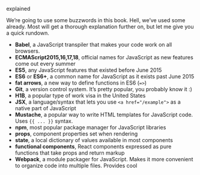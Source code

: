 explained

We’re going to use some buzzwords in this book. Hell, we’ve used some
already. Most will get a thorough explanation further on, but let me
give you a quick rundown.

  - **Babel**, a JavaScript transpiler that makes your code work on all
    browsers.
  - **ECMAScript2015,16,17,18**, official names for JavaScript as new
    features come out every summer
  - **ES5**, any JavaScript features that existed before June 2015
  - **ES6** or **ES6+**, a common name for JavaScript as it exists past
    June 2015
  - **fat arrows**, a new way to define functions in ES6 (`=>`)
  - **Git**, a version control system. It’s pretty popular, you probably
    know it :)
  - **H1B**, a popular type of work visa in the United States
  - **JSX**, a language/syntax that lets you use `<a href="/example">`
    as a native part of JavaScript
  - **Mustache**, a popular way to write HTML templates for JavaScript
    code. Uses `{{ ... }}` syntax.
  - **npm**, most popular package manager for JavaScript libraries
  - **props**, component properties set when rendering
  - **state**, a local dictionary of values available in most components
  - **functional components**, React components expressed as pure
    functions that take props and return markup
  - **Webpack**, a module packager for JavaScript. Makes it more
    convenient to organize code into multiple files. Provides cool